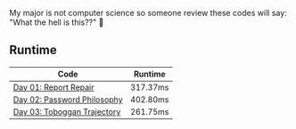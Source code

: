 <p align='center"><img src="https://github.com/monodyle/aoc/raw/master/statics/aoc.png" style="width: 100%" /></p>

# Advent of Code Solutions

Hello, this repository is my [Advent of Code](https://adventofcode.com/) puzzle solution.

In 2020, I'm trying to learn new languages (Go, Rust,...). So I aim to have fun solving the coding puzzles and playing with some languages.

My major is not computer science so someone review these codes will say: "What the hell is this??" 🤣

## Runtime

| Code | Runtime |
| --- | ----------- |
| [Day 01: Report Repair](2020/day01-report-repair) | 317.37ms |
| [Day 02: Password Philosophy](2020/day02-password-philosophy) | 402.80ms |
| [Day 03: Toboggan Trajectory](2020/day03-toboggan-trajectory) | 261.75ms |

